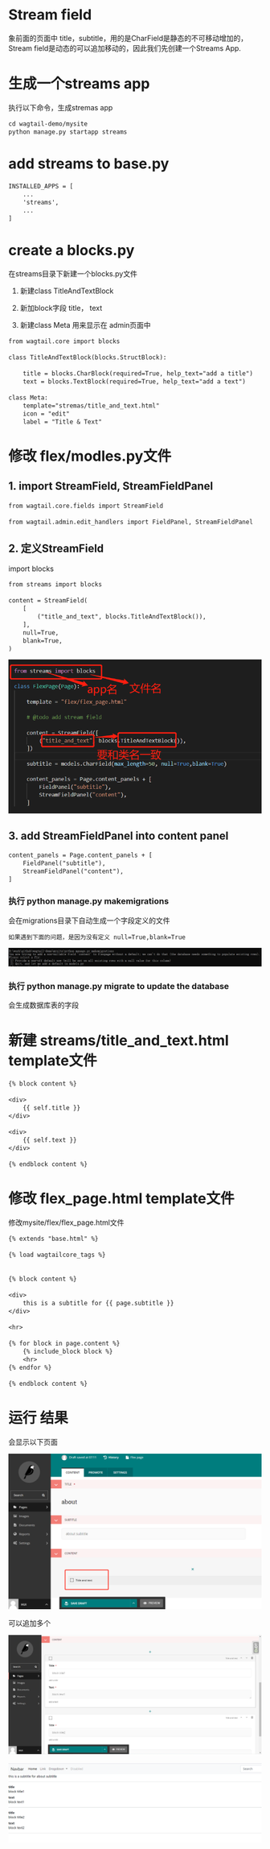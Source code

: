 # Stream field

象前面的页面中 title，subtitle，用的是CharField是静态的不可移动增加的，Stream field是动态的可以追加移动的，因此我们先创建一个Streams App.

# 生成一个streams app

执行以下命令，生成stremas app

```
cd wagtail-demo/mysite
python manage.py startapp streams
```

# add streams to base.py

```
INSTALLED_APPS = [
    ...
    'streams',
    ...
]
```

# create a blocks.py

在streams目录下新建一个blocks.py文件

1. 新建class TitleAndTextBlock

2. 新加block字段 title， text

3. 新建class Meta 用来显示在 admin页面中

```
from wagtail.core import blocks

class TitleAndTextBlock(blocks.StructBlock):

    title = blocks.CharBlock(required=True, help_text="add a title")
    text = blocks.TextBlock(required=True, help_text="add a text")

class Meta: 
    template="stremas/title_and_text.html"
    icon = "edit"
    label = "Title & Text"
```


# 修改 flex/modles.py文件

## 1. import StreamField, StreamFieldPanel

```
from wagtail.core.fields import StreamField

from wagtail.admin.edit_handlers import FieldPanel, StreamFieldPanel
```

## 2. 定义StreamField

import blocks
```
from streams import blocks

content = StreamField(
    [
        ("title_and_text", blocks.TitleAndTextBlock()),
    ],
    null=True,
    blank=True,
)

```

![](img/2021-05-03-18-18-20.png)

## 3. add StreamFieldPanel into content panel

```
content_panels = Page.content_panels + [
    FieldPanel("subtitle"),
    StreamFieldPanel("content"),
]
```

### 执行 python manage.py makemigrations
   会在migrations目录下自动生成一个字段定义的文件

    如果遇到下面的问题，是因为没有定义 null=True,blank=True
   ![](img/2021-05-03-18-25-42.png)

### 执行 python manage.py migrate to update the database
   会生成数据库表的字段

# 新建 streams/title_and_text.html template文件
```
{% block content %}

<div>
    {{ self.title }} 
</div>

<div>
    {{ self.text }} 
</div>

{% endblock content %}
```

# 修改 flex_page.html template文件
修改mysite/flex/flex_page.html文件

```
{% extends "base.html" %}

{% load wagtailcore_tags %}


{% block content %}

<div>
    this is a subtitle for {{ page.subtitle }} 
</div>

<hr>

{% for block in page.content %}
    {% include_block block %}
    <hr>
{% endfor %}

{% endblock content %}
```

# 运行 结果
会显示以下页面

![](img/2021-05-03-18-38-02.png)

可以追加多个

![](img/2021-05-03-18-45-05.png)

![](img/2021-05-03-18-47-28.png)